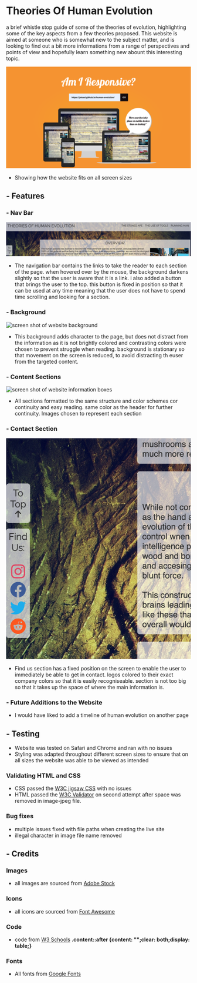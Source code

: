 # Theories Of Human Evolution
a brief whistle stop guide of some of the theories of evolution, highlighting some of the key aspects from a few theories
proposed. This website is aimed at someone who is somewhat new to the subject matter, and is looking to find out a bit 
more informations from a range of perspectives and points of view and hopefully learn something new abount this interesting topic.

![screen shot of website on different size screens](/assets/images/responsive.png)
- Showing how the website fits on all screen sizes

## - Features

### - Nav Bar

![screen shot of nav bar and to top button](/assets/images/nav.png)
- The navigation bar contains the links to take the reader to each section of the page. when hovered over by the mouse, the background darkens slightly so that the user is aware that it is a link. i also added a button that brings the user to the top. this button is fixed in position so that it can be used at any time meaning that the user does not have to spend time scrolling and looking for a section. 

### - Background

![screen shot of website background](/assets/images/background.png)
- This background adds character to the page, but does not distract from the information as it is not brightly colored 
and contrasting colors were chosen to prevent struggle when reading. background is stationary so that movement on the screen is reduced, to avoid distracting th euser from the targeted content.

### - Content Sections

![screen shot of website information boxes](/assets/images/content.png)
- All sections formatted to the same structure and color schemes cor continuity and easy reading. same color as the header for further continuity. Images chosen to represent each section 

### - Contact Section

![screen shot of website information boxes](/assets/images/socials.png)
- Find us section has a fixed position on the screen to enable the user to immediately be able to get in contact. logos colored to their exact company colors so that it is easily recogniseable. section is not too big so that it takes up the space of where the main information is. 

### - Future Additions to the Website
- I would have liked to add a timeline of human evolution on another page

## - Testing

- Website was tested on Safari and Chrome and ran with no issues 
- Styling was adapted throughout different screen sizes to ensure that on all sizes the website was able to be viewed as intended 

### Validating HTML and CSS
- CSS passed the [W3C jigsaw CSS](https://jigsaw.w3.org/css-validator/) with no issues 
- HTML passed the [W3C Validator](https://validator.w3.org/) on second attempt after space was removed in image-jpeg file.

### Bug fixes 
- multiple issues fixed with file paths when creating the live site
- illegal character in image file name removed

## - Credits 

### Images 
- all images are sourced from [Adobe Stock](https://stock.adobe.com/uk/)
### Icons 
- all icons are sourced from [Font Awesome](https://fontawesome.com/)
### Code
- code from [W3 Schools](https://www.w3schools.com/) **.content::after {content: "";clear: both;display: table;}**
### Fonts 
- All fonts from [Google Fonts](https://fonts.google.com/)                                                  





